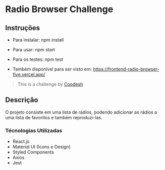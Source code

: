 # Radio Browser Challenge

## Instruções

- Para instalar: npm install
- Para usar: npm start
- Para os testes: npm test

- Também disponível para ser visto em: https://frontend-radio-browser-five.vercel.app/

> This is a challenge by [Coodesh](https://coodesh.com/)

## Descrição

O projeto consiste em uma lista de rádios, podendo adicionar as rádios a uma lista de favoritos e também reproduzi-las.

### Técnologias Utilizadas

- React.js
- Material UI (Icons e Design)
- Styled Components
- Axios
- Jest
